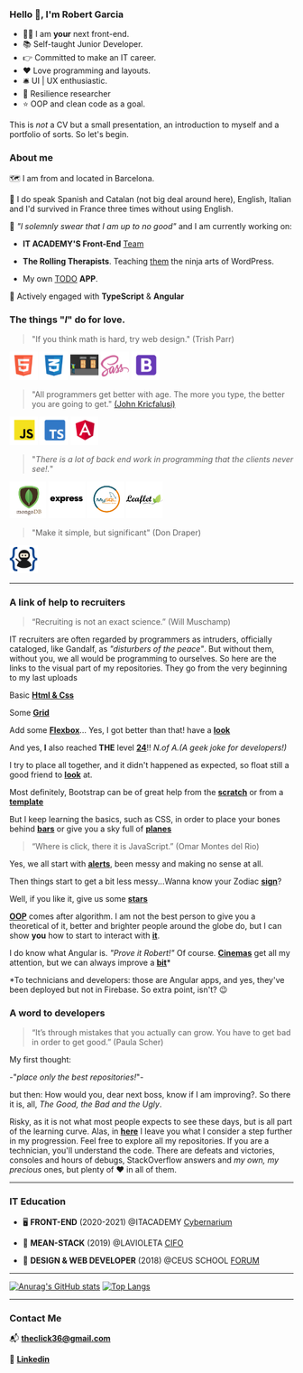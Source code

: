 ### Hello :wave:, I'm Robert Garcia

  * :technologist: I am **your** next front-end.
  * :books: Self-taught Junior Developer.
  * :point_right: Committed to make an IT career.
  * :heart: Love programming and layouts.
  * :bellhop_bell: UI | UX enthusiastic.
  * :goggles: Resilience researcher
  *  :star: OOP and clean code as a goal.


This is *not* a CV but a small presentation, an introduction to myself and a portfolio of sorts. So let's begin.

### About me

:world_map: I am from and located in Barcelona.

:loudspeaker: I do speak Spanish and Catalan (not big deal around here), English, Italian and I'd survived in France three times without using English.

:construction:  *"I solemnly swear that I am up to no good"* and I am currently working on:

  * **IT ACADEMY'S Front-End** [Team](https://github.com/it-academyproject/ITProject-ERP-Frontend)

  * **The Rolling Therapists**. Teaching [them](https://therollingtherapists.com) the ninja arts of WordPress.

  * My own [TODO](https://bcnactivarepositorio.github.io/ngAgenda/) **APP**.

:seedling: Actively engaged with **TypeScript** & **Angular**


### The things "*I*" do for love.

 > "If you think math is hard, try web design."
 >  (Trish Parr)

   <img src ="https://raw.githubusercontent.com/naranjito72/naranjito72/main/img/html.png" height="50">  <img src ="https://raw.githubusercontent.com/naranjito72/naranjito72/main/img/css.png" height="50">  <img src ="https://raw.githubusercontent.com/naranjito72/naranjito72/main/img/flexbox.png" height="50">       <img src ="https://raw.githubusercontent.com/naranjito72/naranjito72/main/img/sass.png" height="50">  <img src ="https://raw.githubusercontent.com/naranjito72/naranjito72/main/img/bootstrap.png" height="50">

> "All programmers get better with age. The more you type, the better you are going to get."
>  [(John Kricfalusi)](https://www.brainyquote.com/quotes/john_kricfalusi_367007)

   <img src ="https://raw.githubusercontent.com/naranjito72/naranjito72/main/img/js.png" height="50">    <img src ="https://raw.githubusercontent.com/naranjito72/naranjito72/main/img/typescript.png" height="50">   <img src ="https://raw.githubusercontent.com/naranjito72/naranjito72/main/img/angular.png" height="50">

> "*There is a lot of back end work in programming that the clients never see!.*"

   <img src ="https://raw.githubusercontent.com/naranjito72/naranjito72/main/img/mongodb.png" height="65">    <img src ="https://raw.githubusercontent.com/naranjito72/naranjito72/main/img/express.png" height="65">  <img src ="https://raw.githubusercontent.com/naranjito72/naranjito72/main/img/mysql.png" height="65">  <img src ="https://raw.githubusercontent.com/naranjito72/naranjito72/main/img/leaflet.png" height="65">

> "Make it simple, but significant"
> (Don Draper)

   <img src ="https://raw.githubusercontent.com/naranjito72/naranjito72/main/img/git.png" height="50">


***
### A link of help to recruiters

>“Recruiting is not an exact science.”
>(Will Muschamp)

IT recruiters are often regarded by programmers as intruders, officially cataloged, like Gandalf, as *"disturbers of the peace"*. But without them, without you, we all would be programming to ourselves. So here are the links to the visual part of my repositories. They go from the very beginning to my last uploads

Basic [**Html & Css**](https://bcnactivarepositorio.github.io/Basic_Css/)

Some [**Grid**](https://bcnactivarepositorio.github.io/grid_3/)

Add some [**Flexbox**](https://bcnactivarepositorio.github.io/mcBootstrap/)... Yes, I got better than that! have a [**look**](https://toursbyme.github.io/exercise_flex/)

And yes, **I** also reached **THE** level [**24**](https://github.com/ToursByMe/level24_froggy)!!  *N.of A.(A geek joke for developers!)*

I try to place all together, and it didn't happened as expected, so float still a good friend to [**look**](https://toursbyme.github.io/spotify_exercise/) at.

Most definitely, Bootstrap can be of great help from the [**scratch**](https://toursbyme.github.io/bootstrapPortfolio/#myServices) or from a [**template**](https://bcnactivarepositorio.github.io/templateBootstrap/)

But I keep learning the basics, such as CSS, in order to place your bones behind [**bars**](https://bcnactivarepositorio.github.io/itAcademySass/) or give you a sky full of [**planes**](https://toursbyme.github.io/planes/)

>“Where is click, there it is JavaScript.”
>(Omar Montes del Rio)

Yes, we all start with [**alerts**](https://toursbyme.github.io/basicJavaScriptBcnActiva/#), been messy and making no sense at all.

Then things start to get a bit less messy...Wanna know your Zodiac [**sign**](https://bcnactivarepositorio.github.io/signOfStars/)?

Well, if you like it, give us some [**stars**](https://toursbyme.github.io/howManyHearts-/)

[**OOP**](https://en.wikipedia.org/wiki/Object-oriented_programming) comes after algorithm. I am not the best person to give you a theoretical  of it, better and brighter people around the globe do, but I can show  **you** how to start to interact with [**it**](https://bcnactivarepositorio.github.io/pooMidnight-theRaces/).

I do know what Angular is. *"Prove it Robert!"* Of course. [**Cinemas**](https://naranjito72.github.io/hace-un-cine/movies) get all my attention, but we can always improve a [**bit**](https://bcnactivarepositorio.github.io/ngAgenda/)*

*To technicians and developers: those are Angular apps, and yes, they've been deployed but not in Firebase. So extra point, isn't? :wink:

### A word to developers

>“It’s through mistakes that you actually can grow. You have to get bad in order to get good.”
>(Paula Scher)

My first thought:

-"*place only the best repositories!*"-

but then: How would you, dear next boss, know if I am improving?. So there it is, all, *The Good, the Bad and the Ugly*.

Risky, as it is not what most people expects to see these days, but is all part of the learning curve. Alas, in [**here**](https://github.com/bcnActivaRepositorio) I leave you what I consider a step further in my progression. Feel free to explore all my repositories. If you are a technician, you'll understand the code. There are defeats and victories, consoles and hours of debugs, StackOverflow answers and *my own, my precious* ones, but plenty of :heart: in all of them.

***

### IT Education

 * :desktop_computer: **FRONT-END** (2020-2021)
  @ITACADEMY [Cybernarium](https://cibernarium.barcelonactiva.cat/web/guest/ficha-actividad?activityId=1053827)

 * :dart: **MEAN-STACK** (2019)
  @LAVIOLETA [CIFO](https://serveiocupacio.gencat.cat/es/soc/centres-dinnovacio-i-formacio-ocupacional-cifo/CIFO-de-Barcelona-La-Violeta/Oferta-formativa/index.html)

  * :floppy_disk: **DESIGN & WEB DEVELOPER** (2018)
  @CEUS SCHOOL [FORUM](http://www.academiaceus.com/centres/forum)

***

  [![Anurag's GitHub stats](https://github-readme-stats.vercel.app/api?username=naranjito72&hide_border=true)](https://github.com/anuraghazra/github-readme-stats)
  [![Top Langs](https://github-readme-stats.vercel.app/api/top-langs/?username=naranjito72&hide_border=true)](https://github.com/anuraghazra/github-readme-stats)

***

### Contact Me

:mailbox_with_mail: **theclick36@gmail.com**

:briefcase: [**Linkedin**](https://www.linkedin.com/in/theclick36/)


<!--
**naranjito72/naranjito72** is a ✨ _special_ ✨ repository because its `README.md` (this file) appears on your GitHub profile.
#### who I am

### what can I do

### where do I came from

### where I want to go

Here are some ideas to get you started:

- 🔭 I’m currently working on ...
- 🌱 I’m currently learning ...
- 👯 I’m looking to collaborate on ...
- 🤔 I’m looking for help with ...
- 💬 Ask me about ...
- 📫 How to reach me: ...
- 😄 Pronouns: ...
- ⚡ Fun fact: ...
-->
